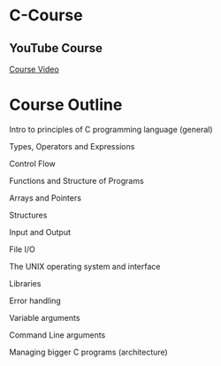# C-Course

## YouTube Course

[Course Video](https://youtu.be/xgj4Gp3AKsI)

# Course Outline

Intro to principles of C programming language (general)

Types, Operators and Expressions

Control Flow

Functions and Structure of Programs

Arrays and Pointers

Structures

Input and Output

File I/O

The UNIX operating system and interface

Libraries

Error handling

Variable arguments

Command Line arguments

Managing bigger C programs (architecture)
